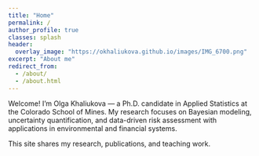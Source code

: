 ```yaml
---
title: "Home"
permalink: /
author_profile: true
classes: splash
header:
  overlay_image: "https://okhaliukova.github.io/images/IMG_6700.png"
excerpt: "About me"
redirect_from: 
  - /about/
  - /about.html
---
```


Welcome! I’m Olga Khaliukova — a Ph.D. candidate in Applied Statistics at the Colorado School of Mines.
My research focuses on Bayesian modeling, uncertainty quantification, and data-driven risk assessment
with applications in environmental and financial systems.

This site shares my research, publications, and teaching work.
